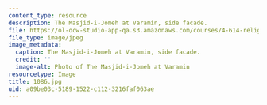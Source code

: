 ```yaml
---
content_type: resource
description: The Masjid-i-Jomeh at Varamin, side facade.
file: https://ol-ocw-studio-app-qa.s3.amazonaws.com/courses/4-614-religious-architecture-and-islamic-cultures-fall-2002/a09be03c51891522c1123216faf063ae_1086.jpg
file_type: image/jpeg
image_metadata:
  caption: The Masjid-i-Jomeh at Varamin, side facade.
  credit: ''
  image-alt: Photo of The Masjid-i-Jomeh at Varamin
resourcetype: Image
title: 1086.jpg
uid: a09be03c-5189-1522-c112-3216faf063ae
---
```

